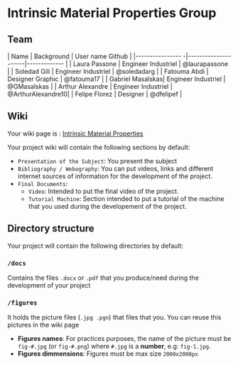 # Intrinsic Material Properties Group

## Team

| Name             | Background          | User name Github  |
|---------------- -|---------------------|-------------      |
| Laura Passone    | Engineer Industriel | @laurapassone     |
| Soledad Gili     | Engineer Industriel | @soledadarg       |
| Fatouma Abdi     | Designer Graphic    | @fatouma17        |
| Gabriel Masalskas| Engineer Industriel | @GMasalskas       |
| Arthur Alexandre | Engineer Industriel | @ArthurAlexandre10|
| Felipe Florez    | Designer            | @dfelipef         |


## Wiki
Your wiki page is : [Intrinsic Material Properties](https://github.com/LF2L/Functional-Material-Design/wiki/Intrinsic-Material-Properties)

Your project wiki will contain the following sections by default:

- `Presentation of the Subject`: You present the subject
- `Bibliography / Webography`: You can put videos, links and different internet sources of information for the development of the project.
- `Final Documents`: 
  - `Video`: Intended to put the final video of the project.
  - `Tutorial Machine`: Section intended to put a tutorial of the machine that you used during the developement of the project.



## Directory structure
Your project will contain the following directories by default:

### `/docs`
Contains the files  `.docx` or `.pdf` that you produce/need during the development of your project 

### `/figures`
It holds the picture files (`.jpg .pgn`) that files that you. You can reuse this pictures in the wiki page

- **Figures names**: For practices purposes, the name of the picture must be `fig-#.jpg` (or `fig-#.png`)  where `#.jpg` is a **number**, e.g: `fig-1.jpg`.
- **Figures dimmensions**: Figures must be max size `2000x2000px` 


